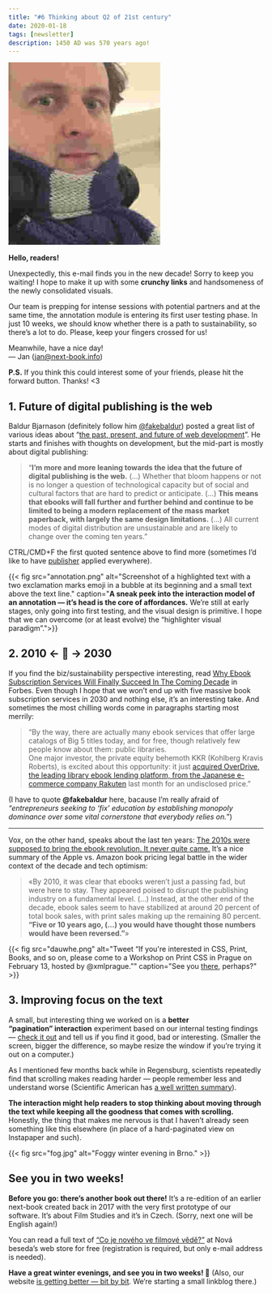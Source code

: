 ```yaml
---
title: "#6 Thinking about Q2 of 21st century"
date: 2020-01-18
tags: [newsletter]
description: 1450 AD was 570 years ago!
---
```


<img src="me.jpg" class="me">

**Hello, readers!**

Unexpectedly, this e-mail finds you in the new decade! Sorry to keep you waiting! I hope to make it up with some **crunchy links** and handsomeness of the newly consolidated visuals.

Our team is prepping for intense sessions with potential partners and at the same time, the annotation module is entering its first user testing phase. In just 10 weeks, we should know whether there is a path to sustainability, so there’s a lot to do. Please, keep your fingers crossed for us!

Meanwhile, have a nice day!  
— Jan ([jan@next-book.info](mailto:jan@next-book.info))

**P.S.** If you think this could interest some of your friends, please hit the forward button. Thanks! <3

## 1\. Future of digital publishing is the web

Baldur Bjarnason (definitely follow him [@fakebaldur](https://twitter.com/fakebaldur)) posted a great list of various ideas about “[the past, present, and future of web development](https://www.baldurbjarnason.com/past-present-future-web/)”. He starts and finishes with thoughts on development, but the mid-part is mostly about digital publishing:

> “**I’m more and more leaning towards the idea that the future of digital publishing is the web.** (…) Whether that bloom happens or not is no longer a question of technological capacity but of social and cultural factors that are hard to predict or anticipate. (…) **This means that ebooks will fall further and further behind and continue to be limited to being a modern replacement of the mass market paperback, with largely the same design limitations.** (…) All current modes of digital distribution are unsustainable and are likely to change over the coming ten years.”

CTRL/CMD+F the first quoted sentence above to find more (sometimes I’d like to have [publisher](https://next-book.github.io/publisher/) applied everywhere).

{{< fig
  src="annotation.png"
  alt="Screenshot of a highlighted text with a two exclamation marks emoji in a bubble at its beginning and a small text above the text line."
  caption="**A sneak peek into the interaction model of an annotation — it’s head is the core of affordances.** We’re still at early stages, only going into first testing, and the visual design is primitive. I hope that we can overcome (or at least evolve) the “highlighter visual paradigm”.">}}

## 2\. 2010 ← 📖 → 2030

If you find the biz/sustainability perspective interesting, read [Why Ebook Subscription Services Will Finally Succeed In The Coming Decade](https://www.forbes.com/sites/billrosenblatt/2020/01/03/why-ebook-subscription-services-will-finally-succeed-in-the-coming-decade/) in Forbes. Even though I hope that we won’t end up with five massive book subscription services in 2030 and nothing else, it’s an interesting take. And sometimes the most chilling words come in paragraphs starting most merrily:

> “By the way, there are actually many ebook services that offer large catalogs of Big 5 titles today, and for free, though relatively few people know about them: public libraries.  
> One major investor, the private equity behemoth KKR (Kohlberg Kravis Roberts), is excited about this opportunity: it just [acquired OverDrive, the leading library ebook lending platform, from the Japanese e-commerce company Rakuten](https://www.businesswire.com/news/home/20191224005160/en/KKR-Acquire-Leading-Digital-Reading-Platform-OverDrive) last month for an undisclosed price.”

(I have to quote **@fakebaldur** here, bacause I’m really afraid of _“entrepreneurs seeking to ‘fix’ education by establishing monopoly dominance over some vital cornerstone that everybody relies on._”)

---

Vox, on the other hand, speaks about the last ten years: [The 2010s were supposed to bring the ebook revolution. It never quite came.](https://www.vox.com/culture/2019/12/23/20991659/ebook-amazon-kindle-ereader-department-of-justice-publishing-lawsuit-apple-ipad) It’s a nice summary of the Apple vs. Amazon book pricing legal battle in the wider context of the decade and tech optimism:

> «By 2010, it was clear that ebooks weren’t just a passing fad, but were here to stay. They appeared poised to disrupt the publishing industry on a fundamental level. (…) Instead, at the other end of the decade, ebook sales seem to have stabilized at around 20 percent of total book sales, with print sales making up the remaining 80 percent. **“Five or 10 years ago, (…) you would have thought those numbers would have been reversed.”**»

{{< fig
  src="dauwhe.png"
  alt="Tweet “If you're interested in CSS, Print, Books, and so on, please come to a Workshop on Print CSS in Prague on February 13, hosted by @xmlprague.”"
  caption="See you [there](https://twitter.com/dauwhe/status/1217144630933889025), perhaps?" >}}

## 3\. Improving focus on the text

A small, but interesting thing we worked on is a **better “pagination” interaction** experiment based on our internal testing findings — [check it out](https://tmp.jan-martinek.com/test2.html) and tell us if you find it good, bad or interesting. (Smaller the screen, bigger the difference, so maybe resize the window if you’re trying it out on a computer.)

As I mentioned few months back while in Regensburg, scientists repeatedly find that scrolling makes reading harder — people remember less and understand worse (Scientific American has [a well written summary](https://www.scientificamerican.com/article/reading-paper-screens/)).

**The interaction might help readers to stop thinking about moving through the text while keeping all the goodness that comes with scrolling.** Honestly, the thing that makes me nervous is that I haven’t already seen something like this elsewhere (in place of a hard-paginated view on Instapaper and such).

{{< fig
  src="fog.jpg"
  alt="Foggy winter evening in Brno." >}}

## See you in two weeks!

**Before you go: there’s another book out there!** It’s a re-edition of an earlier next-book created back in 2017 with the very first prototype of our software. It’s about Film Studies and it’s in Czech. (Sorry, next one will be English again!)

You can read a full text of [“Co je nového ve filmové vědě?”](https://www.novabeseda.cz/book/co-je-noveho-ve-filmove-vede) at Nová beseda’s web store for free (registration is required, but only e-mail address is needed).

**Have a great winter evenings, and see you in two weeks! 🤞** (Also, our website [is getting better — bit by bit](https://www.next-book.info). We‘re starting a small linkblog there.)
